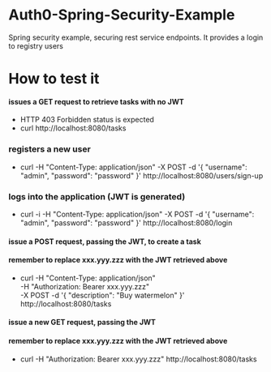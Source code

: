 # Auth0-Spring-Security-Example
Spring security example, securing rest service endpoints. It provides a login to registry users

# How to test it

#### issues a GET request to retrieve tasks with no JWT
 - HTTP 403 Forbidden status is expected
 - curl http://localhost:8080/tasks

### registers a new user
 - curl -H "Content-Type: application/json" -X POST -d '{
    "username": "admin",
    "password": "password"
}' http://localhost:8080/users/sign-up

### logs into the application (JWT is generated)
 - curl -i -H "Content-Type: application/json" -X POST -d '{
    "username": "admin",
    "password": "password"
}' http://localhost:8080/login

#### issue a POST request, passing the JWT, to create a task
#### remember to replace xxx.yyy.zzz with the JWT retrieved above
 - curl -H "Content-Type: application/json" \
-H "Authorization: Bearer xxx.yyy.zzz" \
-X POST -d '{
    "description": "Buy watermelon"
}'  http://localhost:8080/tasks

#### issue a new GET request, passing the JWT
#### remember to replace xxx.yyy.zzz with the JWT retrieved above
 - curl -H "Authorization: Bearer xxx.yyy.zzz" http://localhost:8080/tasks

